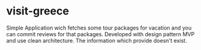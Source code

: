 # visit-greece
Simple Application wich fetches some tour packages for vacation and you can commit reviews for that packages. 
Developed with design pattern MVP and use clean architecture. 
The information which provide doesn't exist.
